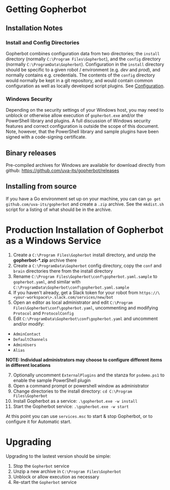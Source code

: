 # Getting Gopherbot

## Installation Notes

### Install and Config Directories
Gopherbot combines configuration data from two directories; the `install` directory (normally `C:\Program Files\Gopherbot`), and the `config` directory (normally `C:\ProgramData\Gopherbot`). Configuration in the `install` directory should be specific to a given robot / environment (e.g. *dev* and *prod*), and normally contains e.g. credentials. The contents of the `config` directory would normally be kept in a git repository, and would contain common configuration as well as locally developed script plugins. See [Configuration](Configuration.md).

### Windows Security
Depending on the security settings of your Windows host, you may need to unblock or otherwise allow execution of `gopherbot.exe` and/or the PowerShell library and plugins. A full discussion of Windows security features and correct configuration is outside the scope of this document. Note, however, that the PowerShell library and sample plugins have been signed with a code-signing certificate.

## Binary releases
Pre-compiled archives for Windows are available for download directly from github:
https://github.com/uva-its/gopherbot/releases

## Installing from source
If you have a Go environment set up on your machine, you can can `go get github.com/uva-its/gopherbot` and create a `.zip` archive. See the `mkdist.sh` script for a listing of what should be in the archive.

# Production Installation of Gopherbot as a Windows Service

1. Create a `C:\Program Files\Gopherbot` install directory, and unzip the **gopherbot-\*.zip** archive there
1. Create a `C:\ProgramData\Gopherbot` config directory, copy the `conf` and `brain` directories there from the install directory
1. Rename `C:\Program Files\Gopherbot\conf\gopherbot.yaml.sample` to `gopherbot.yaml`, and similar with `C:\ProgramData\Gopherbot\conf\gopherbot.yaml.sample`
1. If you haven't already, get a Slack token for your robot from `https://\<your-workspace\>.slack.com/services/new/bot`
1. Open an editor as local administrator and edit `C:\Program Files\Gopherbot\conf\gopherbot.yaml`, uncommenting and modifying `Protocol` and `ProtocolConfig`
1. Edit `C:\ProgramData\Gopherbot\conf\gopherbot.yaml` and uncomment and/or modify:
  * `AdminContact`
  * `DefaultChannels`
  * `AdminUsers`
  * `Alias`

**NOTE: Individual administrators may choose to configure different items in different locations**

7. Optionally uncomment `ExternalPlugins` and the stanza for `psdemo.ps1` to enable the sample PowerShell plugin
1. Open a command prompt or powershell window as administrator
1. Change directories to the install directory: `cd C:\Program Files\Gopherbot`
1. Install Gopherbot as a service: `.\gopherbot.exe -w install`
1. Start the Gopherbot service: `.\gopherbot.exe -w start`

At this point you can use `services.msc` to start & stop Gopherbot, or to configure it for Automatic start.

# Upgrading

Upgrading to the lastest version should be simple:
1. Stop the `Gopherbot` service
1. Unzip a new archive in `C:\Program Files\Gopherbot`
2. Unblock or allow execution as necessary
3. Re-start the `Gopherbot` service
